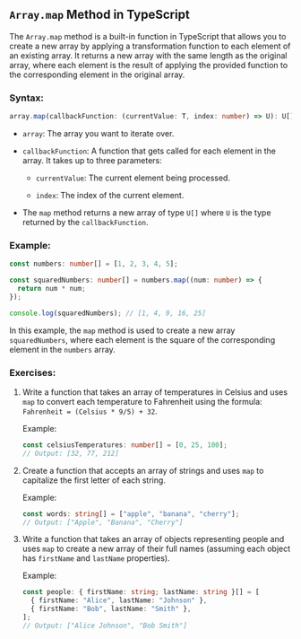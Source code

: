 ## `Array.map` Method in TypeScript

The `Array.map` method is a built-in function in TypeScript that allows you to create a new array by applying a transformation function to each element of an existing array. It returns a new array with the same length as the original array, where each element is the result of applying the provided function to the corresponding element in the original array.

### Syntax:

```typescript
array.map(callbackFunction: (currentValue: T, index: number) => U): U[];
```

- `array`: The array you want to iterate over.

- `callbackFunction`: A function that gets called for each element in the array. It takes up to three parameters:

  - `currentValue`: The current element being processed.

  - `index`: The index of the current element.

- The `map` method returns a new array of type `U[]` where `U` is the type returned by the `callbackFunction`.

### Example:

```typescript
const numbers: number[] = [1, 2, 3, 4, 5];

const squaredNumbers: number[] = numbers.map((num: number) => {
  return num * num;
});

console.log(squaredNumbers); // [1, 4, 9, 16, 25]
```

In this example, the `map` method is used to create a new array `squaredNumbers`, where each element is the square of the corresponding element in the `numbers` array.

### Exercises:

1. Write a function that takes an array of temperatures in Celsius and uses `map` to convert each temperature to Fahrenheit using the formula: `Fahrenheit = (Celsius * 9/5) + 32`.

   Example:
   ```typescript
   const celsiusTemperatures: number[] = [0, 25, 100];
   // Output: [32, 77, 212]
   ```

2. Create a function that accepts an array of strings and uses `map` to capitalize the first letter of each string.

   Example:
   ```typescript
   const words: string[] = ["apple", "banana", "cherry"];
   // Output: ["Apple", "Banana", "Cherry"]
   ```

3. Write a function that takes an array of objects representing people and uses `map` to create a new array of their full names (assuming each object has `firstName` and `lastName` properties).

   Example:
   ```typescript
   const people: { firstName: string; lastName: string }[] = [
     { firstName: "Alice", lastName: "Johnson" },
     { firstName: "Bob", lastName: "Smith" },
   ];
   // Output: ["Alice Johnson", "Bob Smith"]
   ```

